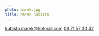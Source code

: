 ```yaml
---
photo: marek.jpg
title: Marek Kubista
---
```

[kubista.marek@hotmail.com](mailto:kubista.marek@hotmail.com)
[06 71 57 30 42](tel:+33671573042)
